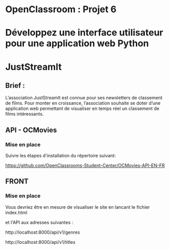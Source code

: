 ﻿# OpenClassroom : Projet 6
# Développez une interface utilisateur pour une application web Python
# JustStreamIt

## Brief :

L’association JustStreamIt est connue pour ses newsletters de classement de films. Pour monter en croissance, l’association souhaite se doter d’une application web permettant de visualiser en temps réel un classement de films intéressants. 

##  API - OCMovies
### Mise en place

Suivre les étapes d'installation du répertoire suivant:

https://github.com/OpenClassrooms-Student-Center/OCMovies-API-EN-FR

## FRONT
### Mise en place

Vous devriez être en mesure de visualiser le site en lancant le fichier index.html

et l'API aux adresses suivantes :

http://localhost:8000/api/v1/genres

http://localhost:8000/api/v1/titles

